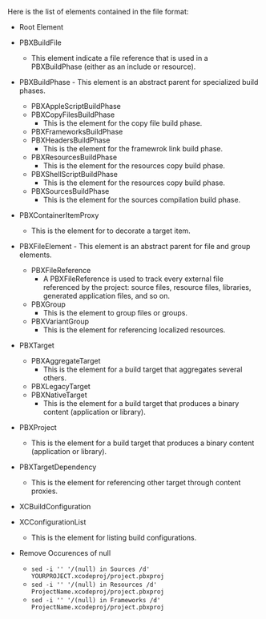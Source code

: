 Here is the list of elements contained in the file format:

- Root Element

- PBXBuildFile
    - This element indicate a file reference that is used in a PBXBuildPhase (either as an include or resource).

- PBXBuildPhase - This element is an abstract parent for specialized build phases.
    - PBXAppleScriptBuildPhase
    - PBXCopyFilesBuildPhase
        - This is the element for the copy file build phase.
    - PBXFrameworksBuildPhase
    - PBXHeadersBuildPhase
        - This is the element for the framewrok link build phase.
    - PBXResourcesBuildPhase
        - This is the element for the resources copy build phase.
    - PBXShellScriptBuildPhase
        - This is the element for the resources copy build phase.
    - PBXSourcesBuildPhase
        - This is the element for the sources compilation build phase.
        
- PBXContainerItemProxy
    - This is the element for to decorate a target item.

- PBXFileElement - This element is an abstract parent for file and group elements.
    - PBXFileReference
        - A PBXFileReference is used to track every external file referenced by the project: source files, resource files, libraries, generated application files, and so on.
    - PBXGroup
        - This is the element to group files or groups.
    - PBXVariantGroup
        - This is the element for referencing localized resources.

- PBXTarget
    - PBXAggregateTarget
        - This is the element for a build target that aggregates several others.
    - PBXLegacyTarget
    - PBXNativeTarget
        - This is the element for a build target that produces a binary content (application or library).

- PBXProject
    - This is the element for a build target that produces a binary content (application or library).

- PBXTargetDependency
    - This is the element for referencing other target through content proxies.

- XCBuildConfiguration

- XCConfigurationList
    - This is the element for listing build configurations.

- Remove Occurences of null
    - `sed -i '' '/(null) in Sources /d' YOURPROJECT.xcodeproj/project.pbxproj`
    - `sed -i '' '/(null) in Resources /d' ProjectName.xcodeproj/project.pbxproj`
    - `sed -i '' '/(null) in Frameworks /d' ProjectName.xcodeproj/project.pbxproj`
